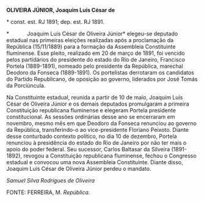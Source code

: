 **OLIVEIRA JÚNIOR, Joaquim Luís César de**

\* const. est. RJ 1891; dep. est. RJ 1891.

*            Joaquim Luís César de Oliveira Júnior* elegeu-se deputado
estadual nas primeiras eleições realizadas após a proclamação da
República (15/11/1889) para a formação da Assembleia Constituinte
fluminense. Esse pleito, realizado em 20 de março de 1891, foi vencido
pelos partidários do presidente do estado do Rio de Janeiro, Francisco
Portela (1889-1891), nomeado pelo presidente da República, marechal
Deodoro da Fonseca (1889-1891). Os portelistas derrotaram os candidatos
do Partido Republicano, de oposição ao governo, liderados por José Tomás
da Porciúncula.

Na Constituinte estadual, reunida a partir de 10 de maio, Joaquim Luís
César de Oliveira Júnior e os demais deputados promulgaram a primeira
Constituição republicana fluminense e elegeram Portela presidente
constitucional. As sessões ordinárias desse ano se encerraram em
novembro, mesmo mês em que Deodoro da Fonseca renunciou ao governo da
República, transferindo-o ao vice-presidente Floriano Peixoto. Diante
desse conturbado contexto político, no dia 10 de dezembro, Portela
renunciou à presidência do estado do Rio de Janeiro por não ter mais o
apoio do poder federal. Seu sucessor, Carlos Baltasar da Silveira
(1891-1892), revogou a Constituição republicana fluminense, fechou o
Congresso estadual e convocou uma nova Assembleia Constituinte. Diante
disso, Joaquim Luís César de Oliveira Júnior perdeu o mandato.

*Samuel Silva Rodrigues de Oliveira*

FONTE: FERREIRA, M. *República*.
